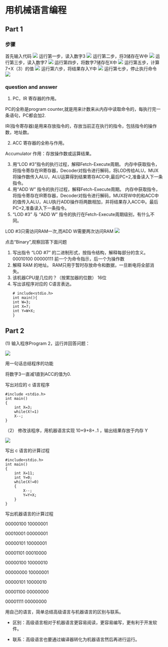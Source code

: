 # 用机械语言编程
## Part 1
### 步骤
首先输入代码
![](images/lab7.0.png)
运行第一步，读入数字3
![](images/lab7.1.png)
运行第二步，将3储存在W中
![](images/lab7.2.png)
运行第三步，读入数字7
![](images/lab7.3.png)
运行第四步，将数字7储存在X中
![](images/lab7.4.png)
运行第五步，计算7+X（3）的值
![](images/lab7.5.png)
运行第六步，将结果存入Y中
![](images/lab7.6.png)
运行第七步，停止执行命令
![](images/lab7.7.png)
### question and answer
1. PC，IR 寄存器的作用。

PC的全称是program counter,就是用来计数来从内存中读取命令的，每执行完一条语句，PC都会加2.

IR(指令寄存器)是用来存放指令的，存放当前正在执行的指令，包括指令的操作数，地址数。

2. ACC 寄存器的全称与作用。

Accumulator
作用：存放操作数或运算结果。

3. 用“LOD #3”指令的执行过程，解释Fetch-Execute周期。
内存中获取指令，将指令寄存在IR寄存器，Decoder对指令进行解码，将LOD传给ALU，MUX将操作数传入ALU，ALU运算得到结果寄存ACC中,最后PC+2,准备读入下一条指令。
4. 用“ADD W” 指令的执行过程，解释Fetch-Execute周期。
内存中获取指令，将指令寄存在IR寄存器，Decoder对指令进行解码，MUX将W中的和ACC中的值传入ALU，ALU执行ADD操作将两数相加，并将结果存入ACC中。最后PC+2,准备读入下一条指令。
5. “LOD #3” 与 “ADD W” 指令的执行在Fetch-Execute周期级别，有什么不同。

LOD #3只需访问RAM一次,而ADD W需要两次访问RAM 
![](images/lab7.8.png)

点击“Binary”,观察回答下面问题
1. 写出指令 “LOD #7” 的二进制形式，按指令结构，解释每部分的含义。
00010100 00000111 
前一个为命令指示，后一个为操作数 
2. 解释 RAM 的地址。
RAM只用于暂时存放命令和数据，一旦断电将全部消失。
3. 该机器CPU是几位的？（按累加器的位数）
16位
4. 写出该程序对应的 C语言表达。
    ```
    # include<stdio.h>
    int main(){
    int W=3;
    int X=7;
    int Y=W+X;
    }
## Part 2
(1) 输入程序Program 2，运行并回答问题：

![](images/lab7.9.png)

用一句话总结程序的功能

将数字3一直减1直到ACC的值为0.

写出对应的 c 语言程序

    
    #include <stdio.h>
    int main()
    {
        int X=3;
        while(X!=1)
        X--;
    }

（2） 修改该程序，用机器语言实现 10+9+8+..1 ，输出结果存放于内存 Y

![](images/lab7.10.png)

写出 c 语言的计算过程

    #include<stdio.h>
    int main()
    {
        int X=11;
        int Y=0;
        while(X!=0)
        {
            X--;
            Y=Y+X;
        }
    }

写出机器语言的计算过程

00000100 10000001

00010001 00000001

00000101 10000001

00001101 00010000

00000100 10000010

00000000 10000001

00000101 10000010

00001100 00000000

00001111 00000000

用自己的语言，简单总结高级语言与机器语言的区别与联系。

* 区别：高级语言相对于机器语言更容易阅读，更容易编写，更有利于开发软件。

* 联系：高级语言也要通过编译器转化为机器语言然后再进行运行。